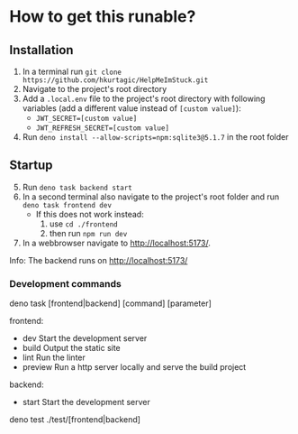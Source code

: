 # How to get this runable?

## Installation

1. In a terminal run `git clone https://github.com/hkurtagic/HelpMeImStuck.git`
2. Navigate to the project's root directory
3. Add a `.local.env` file to the project's root directory with following variables (add a different value instead of `[custom value]`):
   - `JWT_SECRET=[custom value]`
   - `JWT_REFRESH_SECRET=[custom value]`
4. Run `deno install --allow-scripts=npm:sqlite3@5.1.7` in the root folder

## Startup

5. Run `deno task backend start`
6. In a second terminal also navigate to the project's root folder and run `deno task frontend dev`
   - If this does not work instead:
     1. use `cd ./frontend`
     2. then run `npm run dev`
7. In a webbrowser navigate to [http://localhost:5173/](http://localhost:5173/ "HelpMeImStuck").

Info: The backend runs on [http://localhost:5173/](http://localhost:5173/ "HelpMeImStuck")

### Development commands

deno task [frontend|backend] [command] [parameter]

frontend:

- dev Start the development server
- build Output the static site
- lint Run the linter
- preview Run a http server locally and serve the build project

backend:

- start Start the development server

deno test ./test/[frontend|backend]
